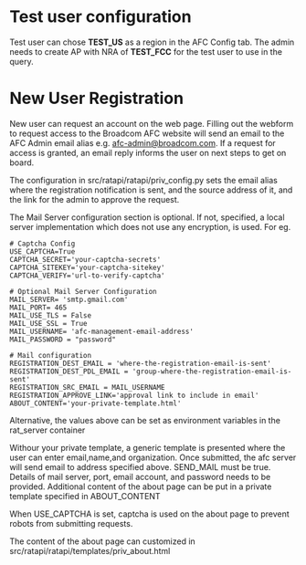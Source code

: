 # Test user configuration
Test user can chose **TEST_US** as a region in the AFC Config tab.  The admin needs to create AP with NRA of **TEST_FCC** for the test user to use in the query.

# New User Registration
New user can request an account on the web page. Filling out the webform to request access to the Broadcom AFC website will send an email to the AFC Admin email alias e.g. afc-admin@broadcom.com.
If a request for access is granted, an email reply informs the user on next steps to get on board.

The configuration in src/ratapi/ratapi/priv_config.py sets the email alias where the registration notification is sent, and the source address of it, and the link for the admin to approve the request.

The Mail Server configuration section is optional.  If not, specified, a local server implementation which does not use any encryption, is used.
For eg.
```
# Captcha Config
USE_CAPTCHA=True
CAPTCHA_SECRET='your-captcha-secrets'
CAPTCHA_SITEKEY='your-captcha-sitekey'
CAPTCHA_VERIFY='url-to-verify-captcha'

# Optional Mail Server Configuration
MAIL_SERVER= 'smtp.gmail.com'
MAIL_PORT= 465
MAIL_USE_TLS = False
MAIL_USE_SSL = True
MAIL_USERNAME= 'afc-management-email-address'
MAIL_PASSWORD = "password"

# Mail configuration
REGISTRATION_DEST_EMAIL = 'where-the-registration-email-is-sent' 
REGISTRATION_DEST_PDL_EMAIL = 'group-where-the-registration-email-is-sent'
REGISTRATION_SRC_EMAIL = MAIL_USERNAME
REGISTRATION_APPROVE_LINK='approval link to include in email'
ABOUT_CONTENT='your-private-template.html'

```

Alternative, the values above can be set as environment variables in the rat_server container

Withour your private template, a generic template is presented where the user can enter email,name,and organization.
Once submitted, the afc server will send email to address specified above. SEND_MAIL must be true.  Details of mail server, port, email account, and password needs to be provided.
Additional content of the about page can be put in a private template specified in ABOUT_CONTENT

When USE_CAPTCHA is set, captcha is used on the about page to prevent robots from submitting requests.

The content of the about page can customized in src/ratapi/ratapi/templates/priv_about.html

